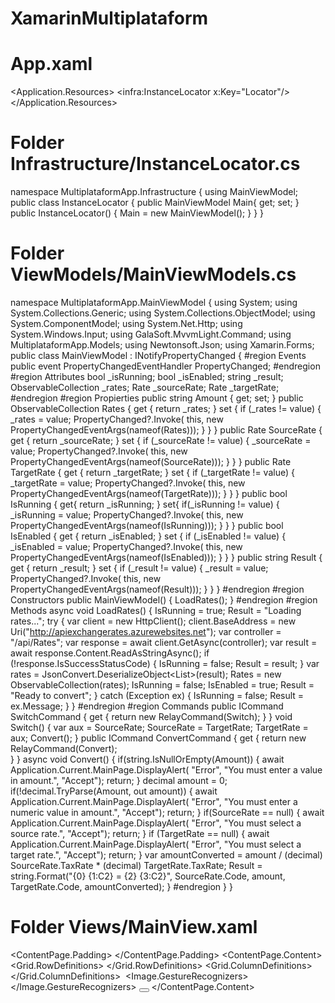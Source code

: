 # XamarinMultiplataform

# App.xaml

<?xml version="1.0" encoding="utf-8"?>
<Application xmlns="http://xamarin.com/schemas/2014/forms" 
    xmlns:x="http://schemas.microsoft.com/winfx/2009/xaml" 
    xmlns:infra="clr-namespace:MultiplataformApp.Infrastructure"
    x:Class="MultiplataformApp.App">
	<Application.Resources>
		<!-- Application resource dictionary -->
		<ResourceDictionary>
			<!-- Locator --> 
			<infra:InstanceLocator x:Key="Locator"/>       
		</ResourceDictionary>
	</Application.Resources>
</Application>

# Folder Infrastructure/InstanceLocator.cs

namespace MultiplataformApp.Infrastructure
{
    using MainViewModel;
    public class InstanceLocator
    {
        public MainViewModel Main{ get; set; }
        public InstanceLocator()
        {
            Main = new MainViewModel();
        }
    }
}


# Folder ViewModels/MainViewModels.cs
namespace MultiplataformApp.MainViewModel
{
    using System;
    using System.Collections.Generic;
    using System.Collections.ObjectModel;
    using System.ComponentModel;
    using System.Net.Http;
    using System.Windows.Input;
    using GalaSoft.MvvmLight.Command;
    using MultiplataformApp.Models;
    using Newtonsoft.Json;
    using Xamarin.Forms;
    public class MainViewModel : INotifyPropertyChanged
    {
        #region Events
        public event PropertyChangedEventHandler PropertyChanged;
        #endregion
        #region Attributes
        bool _isRunning;
        bool _isEnabled;
        string _result;
        ObservableCollection<Rate> _rates;
        Rate _sourceRate;
        Rate _targetRate;
        #endregion
        #region Propierties
        public string Amount
        {
            get;
            set;
        }
        public ObservableCollection<Rate> Rates
        {
            get
            {
                return _rates;
            }
            set
            {
                if (_rates != value)
                {
                    _rates = value;
                    PropertyChanged?.Invoke(
                        this,
                        new PropertyChangedEventArgs(nameof(Rates)));
                }
            }
        }
        public Rate SourceRate
        {
            get
            {
                return _sourceRate;
            }
            set
            {
                if (_sourceRate != value)
                {
                    _sourceRate = value;
                    PropertyChanged?.Invoke(
                        this,
                        new PropertyChangedEventArgs(nameof(SourceRate)));
                }
            }
        }
        public Rate TargetRate
        {
            get
            {
                return _targetRate;
            }
            set
            {
                if (_targetRate != value)
                {
                    _targetRate = value;
                    PropertyChanged?.Invoke(
                        this,
                        new PropertyChangedEventArgs(nameof(TargetRate)));
                }
            }
        }
        public bool IsRunning
        {
            get{
                return _isRunning; 
            }
            set{
                if(_isRunning != value)
                {
                    _isRunning = value;
                    PropertyChanged?.Invoke(
                        this,
                        new PropertyChangedEventArgs(nameof(IsRunning)));
                }
            }
        }
        public bool IsEnabled
        {
            get
            {
                return _isEnabled;
            }
            set
            {
                if (_isEnabled != value)
                {
                    _isEnabled = value;
                    PropertyChanged?.Invoke(
                        this,
                        new PropertyChangedEventArgs(nameof(IsEnabled)));
                }
            }
        }
        public string Result
        {
            get
            {
                return _result;
            }
            set
            {
                if (_result != value)
                {
                    _result = value;
                    PropertyChanged?.Invoke(
                        this,
                        new PropertyChangedEventArgs(nameof(Result)));
                }
            }
        }
        #endregion
        #region Constructors
        public MainViewModel()
        {
            LoadRates();
        }
        #endregion
        #region Methods
        async void LoadRates()
        {
            IsRunning = true;
            Result = "Loading rates...";
            try
            {
                var client = new HttpClient();
                client.BaseAddress = new 
                    Uri("http://apiexchangerates.azurewebsites.net");
                var controller = "/api/Rates";
                var response = await client.GetAsync(controller);
                var result = await response.Content.ReadAsStringAsync();
                if (!response.IsSuccessStatusCode)
                {
                    IsRunning = false;
                    Result = result;
                }
                var rates = JsonConvert.DeserializeObject<List<Rate>>(result);
                Rates = new ObservableCollection<Rate>(rates);
                IsRunning = false;
                IsEnabled = true;
                Result = "Ready to convert";
            }
            catch (Exception ex)
            {
                IsRunning = false;
                Result = ex.Message;
            }
        }
        #endregion
        #region Commands
        public ICommand SwitchCommand
        {
            get
            {
                return new RelayCommand(Switch);
            }
        }
        void Switch()
        {
            var aux = SourceRate;
            SourceRate = TargetRate;
            TargetRate = aux;
            Convert();
        }
        public ICommand ConvertCommand
        {
            get
            {
                return new RelayCommand(Convert);   
            }
        }
        async void Convert()
        {
            if(string.IsNullOrEmpty(Amount))
            {
                await Application.Current.MainPage.DisplayAlert(
                    "Error", 
                    "You must enter a value in amount.", 
                    "Accept");
                return;
            }
            decimal amount = 0;
            if(!decimal.TryParse(Amount, out amount))
            {
                await Application.Current.MainPage.DisplayAlert(
                    "Error",
                    "You must enter a numeric value in amount.",
                    "Accept");
                return;
            }
            if(SourceRate == null)
            {
                await Application.Current.MainPage.DisplayAlert(
                    "Error",
                    "You must select a source rate.",
                    "Accept");
                return;
            }
            if (TargetRate == null)
            {
                await Application.Current.MainPage.DisplayAlert(
                    "Error",
                    "You must select a target rate.",
                    "Accept");
                return;
            }
            var amountConverted = amount / 
                                (decimal) SourceRate.TaxRate * 
                                (decimal) TargetRate.TaxRate;
            Result = string.Format("{0} {1:C2} = {2} {3:C2}", 
                                   SourceRate.Code, 
                                   amount, 
                                   TargetRate.Code, 
                                   amountConverted);
        }
        #endregion
    }
}

# Folder Views/MainView.xaml

<?xml version="1.0" encoding="UTF-8"?>
<ContentPage 
    xmlns="http://xamarin.com/schemas/2014/forms" 
    xmlns:x="http://schemas.microsoft.com/winfx/2009/xaml" 
    x:Class="MultiplataformApp.Views.MainView"
    BindingContext="{Binding Main, Source={StaticResource Locator}}">
    <ContentPage.Padding>
        <OnPlatform 
            x:TypeArguments="Thickness" 
        iOS="20,30,20,10"
        Android="10"/>
    </ContentPage.Padding>
    <ContentPage.Content>
        <StackLayout>
            <Label 
                FontAttributes="Bold"
                FontSize="Large"
                HorizontalOptions="Center"
                Text="Foreign Exchange"
                Margin="10">
            </Label>
            <Grid>
                <Grid.RowDefinitions>
                    <RowDefinition Height="*"/>
                    <RowDefinition Height="*"/>
                    <RowDefinition Height="*"/>
                </Grid.RowDefinitions>
                <Grid.ColumnDefinitions>
                    <ColumnDefinition Width=".5*"/>
                    <ColumnDefinition Width="*"/>
                    <ColumnDefinition Width=".3*"/>
                </Grid.ColumnDefinitions>
                <Label
                    Grid.Column="0"
                    Grid.Row="0"
                    Text="Amount:"
                    VerticalOptions="Center">
                </Label>
                <Entry
                    Grid.Column="1"
                    Grid.Row="0"
                    Grid.ColumnSpan="2"
                    Text="{Binding Amount, Mode=TwoWay}"
                    Placeholder="Enter the amount to">
                </Entry>
                <Label
                    Grid.Column="0"
                    Grid.Row="1"
                    Text="Source rate:"
                    VerticalOptions="Center">
                </Label>
                <Picker
                    Grid.Column="1"
                    Grid.Row="1"
                    ItemDisplayBinding="{Binding Name}"
                    ItemsSource="{Binding Rates}"
                    SelectedItem="{Binding SourceRate}"
                    Title="Select a source rate...">
                </Picker>
                <Label
                    Grid.Column="0"
                    Grid.Row="2"
                    Text="Target rate:"
                    VerticalOptions="Center">
                </Label>
                <Picker
                    Grid.Column="1"
                    Grid.Row="2"
                    ItemDisplayBinding="{Binding Name}"
                    ItemsSource="{Binding Rates}"
                    SelectedItem="{Binding TargetRate}"
                    Title="Select a target rate...">
                </Picker>
                <Image
                    Grid.Column="2"
                    Grid.Row="1"
                    Grid.RowSpan="2"
                    HeightRequest="40"
                    Source="switchIcon.png"
                    WidthRequest="40">
                    <Image.GestureRecognizers>
                        <TapGestureRecognizer Command="{Binding SwitchCommand}"/>
                    </Image.GestureRecognizers>
                </Image>
            </Grid>
            <ActivityIndicator
                IsRunning="{Binding IsRunning, Mode=TwoWay}">
            </ActivityIndicator>
            <Button
                Command="{Binding ConvertCommand}"
                BackgroundColor="Navy"
                BorderRadius="20"
                HeightRequest="50"
                FontAttributes="Bold"
                IsEnabled= "{Binding IsEnabled, Mode=TwoWay}"
                Text="Convert"
                TextColor="White">
            </Button>
            <Label
                BackgroundColor="Silver"
                FontSize="Large"
                HorizontalTextAlignment="Center"
                Margin="0,10"
                Text="{Binding Result, Mode=TwoWay}"
                VerticalOptions="FillAndExpand"
                VerticalTextAlignment="Center">
            </Label>
        </StackLayout>
	</ContentPage.Content>
</ContentPage>
